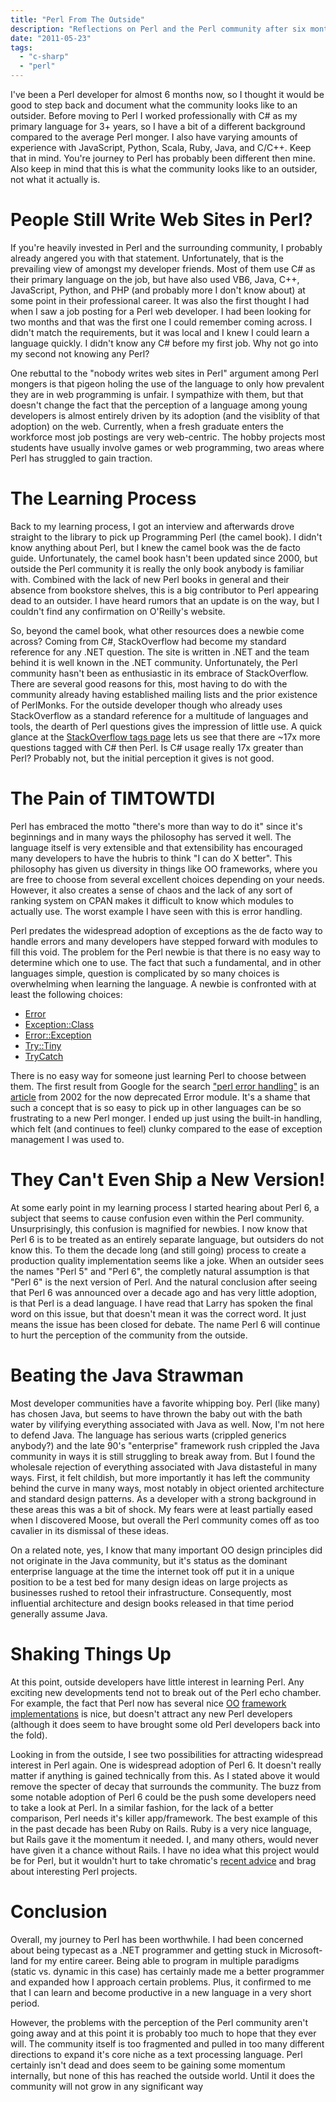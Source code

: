 ```yaml
---
title: "Perl From The Outside"
description: "Reflections on Perl and the Perl community after six months as a full-time Perl dev."
date: "2011-05-23"
tags: 
  - "c-sharp"
  - "perl"
---
```


I've been a Perl developer for almost 6 months now, so I thought it would be good to step back and document what the community looks like to an outsider. Before moving to Perl I worked professionally with C# as my primary language for 3+ years, so I have a bit of a different background compared to the average Perl monger. I also have varying amounts of experience with JavaScript, Python, Scala, Ruby, Java, and C/C++. Keep that in mind. You're journey to Perl has probably been different then mine. Also keep in mind that this is what the community looks like to an outsider, not what it actually is.

# People Still Write Web Sites in Perl?

If you're heavily invested in Perl and the surrounding community, I probably already angered you with that statement. Unfortunately, that is the prevailing view of amongst my developer friends. Most of them use C# as their primary language on the job, but have also used VB6, Java, C++, JavaScript, Python, and PHP (and probably more I don't know about) at some point in their professional career. It was also the first thought I had when I saw a job posting for a Perl web developer. I had been looking for two months and that was the first one I could remember coming across. I didn't match the requirements, but it was local and I knew I could learn a language quickly. I didn't know any C# before my first job. Why not go into my second not knowing any Perl?

One rebuttal to the "nobody writes web sites in Perl" argument among Perl mongers is that pigeon holing the use of the language to only how prevalent they are in web programming is unfair. I sympathize with them, but that doesn't change the fact that the perception of a language among young developers is almost entirely driven by its adoption (and the visiblity of that adoption) on the web. Currently, when a fresh graduate enters the workforce most job postings are very web-centric. The hobby projects most students have usually involve games or web programming, two areas where Perl has struggled to gain traction.

# The Learning Process

Back to my learning process, I got an interview and afterwards drove straight to the library to pick up Programming Perl (the camel book). I didn't know anything about Perl, but I knew the camel book was the de facto guide. Unfortunately, the camel book hasn't been updated since 2000, but outside the Perl community it is really the only book anybody is familiar with. Combined with the lack of new Perl books in general and their absence from bookstore shelves, this is a big contributor to Perl appearing dead to an outsider. I have heard rumors that an update is on the way, but I couldn't find any confirmation on O'Reilly's website.

So, beyond the camel book, what other resources does a newbie come across? Coming from C#, StackOverflow had become my standard reference for any .NET question. The site is written in .NET and the team behind it is well known in the .NET community. Unfortunately, the Perl community hasn't been as enthusiastic in its embrace of StackOverflow. There are several good reasons for this, most having to do with the community already having established mailing lists and the prior existence of PerlMonks. For the outside developer though who already uses StackOverflow as a standard reference for a multitude of languages and tools, the dearth of Perl questions gives the impression of little use. A quick glance at the [StackOverflow tags page](http://stackoverflow.com/tags) lets us see that there are ~17x more questions tagged with C# then Perl. Is C# usage really 17x greater than Perl? Probably not, but the initial perception it gives is not good.

# The Pain of TIMTOWTDI

Perl has embraced the motto "there's more than way to do it" since it's beginnings and in many ways the philosophy has served it well. The language itself is very extensible and that extensibility has encouraged many developers to have the hubris to think "I can do X better". This philosophy has given us diversity in things like OO frameworks, where you are free to choose from several excellent choices depending on your needs. However, it also creates a sense of chaos and the lack of any sort of ranking system on CPAN makes it difficult to know which modules to actually use. The worst example I have seen with this is error handling.

Perl predates the widespread adoption of exceptions as the de facto way to handle errors and many developers have stepped forward with modules to fill this void. The problem for the Perl newbie is that there is no easy way to determine which one to use. The fact that such a fundamental, and in other languages simple, question is complicated by so many choices is overwhelming when learning the language. A newbie is confronted with at least the following choices:

- [Error](http://search.cpan.org/~shlomif/Error-0.17016/lib/Error.pm)
- [Exception::Class](http://search.cpan.org/~drolsky/Exception-Class-1.32/lib/Exception/Class.pm)
- [Error::Exception](http://search.cpan.org/~srvance/Error-Exception-1.1/lib/Error/Exception.pm)
- [Try::Tiny](http://search.cpan.org/~doy/Try-Tiny-0.09/lib/Try/Tiny.pm)
- [TryCatch](http://search.cpan.org/~ash/TryCatch-1.003000/lib/TryCatch.pm)

There is no easy way for someone just learning Perl to choose between them. The first result from Google for the search ["perl error handling"](http://www.google.com/search?sourceid=chrome&client=ubuntu&channel=cs&ie=UTF-8&q=perl+error+handling) is an [article](http://www.perl.com/pub/2002/11/14/exception.html) from 2002 for the now deprecated Error module. It's a shame that such a concept that is so easy to pick up in other languages can be so frustrating to a new Perl monger. I ended up just using the built-in handling, which felt (and continues to feel) clunky compared to the ease of exception management I was used to.

# They Can't Even Ship a New Version!

At some early point in my learning process I started hearing about Perl 6, a subject that seems to cause confusion even within the Perl community. Unsurprisingly, this confusion is magnified for newbies. I now know that Perl 6 is to be treated as an entirely separate language, but outsiders do not know this. To them the decade long (and still going) process to create a production quality implementation seems like a joke. When an outsider sees the names "Perl 5" and "Perl 6", the completly natural assumption is that "Perl 6" is the next version of Perl. And the natural conclusion after seeing that Perl 6 was announced over a decade ago and has very little adoption, is that Perl is a dead language. I have read that Larry has spoken the final word on this issue, but that doesn't mean it was the correct word. It just means the issue has been closed for debate. The name Perl 6 will continue to hurt the perception of the community from the outside.

# Beating the Java Strawman

Most developer communities have a favorite whipping boy. Perl (like many) has chosen Java, but seems to have thrown the baby out with the bath water by vilifying everything associated with Java as well. Now, I'm not here to defend Java. The language has serious warts (crippled generics anybody?) and the late 90's "enterprise" framework rush crippled the Java community in ways it is still struggling to break away from. But I found the wholesale rejection of everything associated with Java distasteful in many ways. First, it felt childish, but more importantly it has left the community behind the curve in many ways, most notably in object oriented architecture and standard design patterns. As a developer with a strong background in these areas this was a bit of shock. My fears were at least partially eased when I discovered Moose, but overall the Perl community comes off as too cavalier in its dismissal of these ideas.

On a related note, yes, I know that many important OO design principles did not originate in the Java community, but it's status as the dominant enterprise language at the time the internet took off put it in a unique position to be a test bed for many design ideas on large projects as businesses rushed to retool their infrastructure. Consequently, most influential architecture and design books released in that time period generally assume Java.

# Shaking Things Up

At this point, outside developers have little interest in learning Perl. Any exciting new developments tend not to break out of the Perl echo chamber. For example, the fact that Perl now has several nice [OO](http://www.iinteractive.com/moose/) [framework](http://search.cpan.org/~gfuji/Mouse-0.93/lib/Mouse.pm) [implementations](http://search.cpan.org/~gfuji/Mouse-0.93/lib/Mouse.pm) is nice, but doesn't attract any new Perl developers (although it does seem to have brought some old Perl developers back into the fold).

Looking in from the outside, I see two possibilities for attracting widespread interest in Perl again. One is widespread adoption of Perl 6. It doesn't really matter if anything is gained technically from this. As I stated above it would remove the specter of decay that surrounds the community. The buzz from some notable adoption of Perl 6 could be the push some developers need to take a look at Perl. In a similar fashion, for the lack of a better comparison, Perl needs it's killer app/framework. The best example of this in the past decade has been Ruby on Rails. Ruby is a very nice language, but Rails gave it the momentum it needed. I, and many others, would never have given it a chance without Rails. I have no idea what this project would be for Perl, but it wouldn't hurt to take chromatic's [recent advice](http://www.modernperlbooks.com/mt/2011/05/show-it-off.html) and brag about interesting Perl projects.

# Conclusion

Overall, my journey to Perl has been worthwhile. I had been concerned about being typecast as a .NET programmer and getting stuck in Microsoft-land for my entire career. Being able to program in multiple paradigms (static vs. dynamic in this case) has certainly made me a better programmer and expanded how I approach certain problems. Plus, it confirmed to me that I can learn and become productive in a new language in a very short period.

However, the problems with the perception of the Perl community aren't going away and at this point it is probably too much to hope that they ever will. The community itself is too fragmented and pulled in too many different directions to expand it's core niche as a text processing language. Perl certainly isn't dead and does seem to be gaining some momentum internally, but none of this has reached the outside world. Until it does the community will not grow in any significant way
